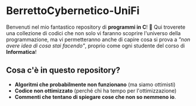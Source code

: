 # BerrettoCybernetico-UniFi

Benvenuti nel mio fantastico repository di **programmi in C**! 🎉 Qui troverete una collezione di codici che non solo vi faranno scoprire l'universo della programmazione, ma vi permetteranno anche di capire cosa si prova a *"non avere idea di cosa stai facendo"*, proprio come ogni studente del corso di **Informatica**!

## Cosa c'è in questo repository?

- **Algoritmi che probabilmente non funzionano** (ma siamo ottimisti)
- **Codice non ottimizzato** (perché chi ha tempo per l'ottimizzazione)
- **Commenti che tentano di spiegare cose che non so nemmeno io**.
